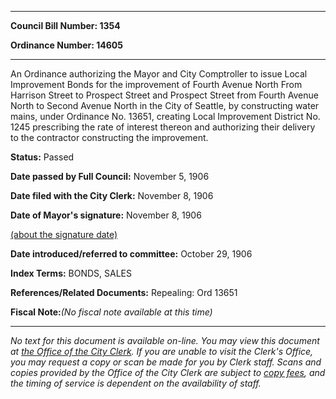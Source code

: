 

********

**Council Bill Number: 1354**
   
**Ordinance Number: 14605**
********

 An Ordinance authorizing the Mayor and City Comptroller to issue Local Improvement Bonds for the improvement of Fourth Avenue North From Harrison Street to Prospect Street and Prospect Street from Fourth Avenue North to Second Avenue North in the City of Seattle, by constructing water mains, under Ordinance No. 13651, creating Local Improvement District No. 1245 prescribing the rate of interest thereon and authorizing their delivery to the contractor constructing the improvement.

**Status:** Passed
   
**Date passed by Full Council:** November 5, 1906
   
**Date filed with the City Clerk:** November 8, 1906
   
**Date of Mayor's signature:** November 8, 1906
   
[(about the signature date)](/~public/approvaldate.htm)
   
   
   
**Date introduced/referred to committee:** October 29, 1906
   
   
**Index Terms:** BONDS, SALES

**References/Related Documents:** Repealing: Ord 13651

**Fiscal Note:**_(No fiscal note available at this time)_
********

_No text for this document is available on-line. You may view this document at [the Office of the City Clerk](http://www.seattle.gov/leg/clerk/contactUs.htm). If you are unable to visit the Clerk's Office, you may request a copy or scan be made for you by Clerk staff. Scans and copies provided by the Office of the City Clerk are subject to [copy fees](http://clerk.seattle.gov/~public/clerkfees.htm), and the timing of service is dependent on the availability of staff._

